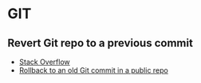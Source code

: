 # GIT

## Revert Git repo to a previous commit

* [Stack Overflow](http://stackoverflow.com/questions/4114095/revert-git-repo-to-a-previous-commit)
* [Rollback to an old Git commit in a public repo](http://stackoverflow.com/questions/2007662/rollback-to-an-old-git-commit-in-a-public-repo)

